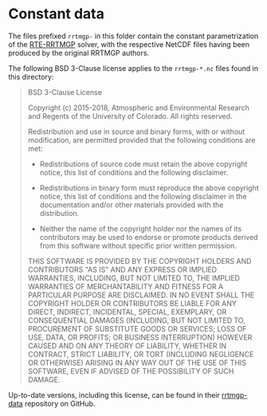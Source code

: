 # Constant data

The files prefixed `rrtmgp-` in this folder contain the constant parametrization of the [RTE-RRTMGP](https://github.com/earth-system-radiation/rte-rrtmgp) solver, with the respective NetCDF files having been produced by the original RRTMGP authors.

The following BSD 3-Clause license applies to the `rrtmgp-*.nc` files found in this directory:

> BSD 3-Clause License
>
> Copyright (c) 2015-2018, Atmospheric and Environmental Research and Regents of the University of Colorado.
> All rights reserved.
>
> Redistribution and use in source and binary forms, with or without
> modification, are permitted provided that the following conditions are met:
>
> * Redistributions of source code must retain the above copyright notice, this
>   list of conditions and the following disclaimer.
>
> * Redistributions in binary form must reproduce the above copyright notice,
>   this list of conditions and the following disclaimer in the documentation
>   and/or other materials provided with the distribution.
>
> * Neither the name of the copyright holder nor the names of its
>   contributors may be used to endorse or promote products derived from
>   this software without specific prior written permission.
>
> THIS SOFTWARE IS PROVIDED BY THE COPYRIGHT HOLDERS AND CONTRIBUTORS "AS IS"
> AND ANY EXPRESS OR IMPLIED WARRANTIES, INCLUDING, BUT NOT LIMITED TO, THE
> IMPLIED WARRANTIES OF MERCHANTABILITY AND FITNESS FOR A PARTICULAR PURPOSE ARE
> DISCLAIMED. IN NO EVENT SHALL THE COPYRIGHT HOLDER OR CONTRIBUTORS BE LIABLE
> FOR ANY DIRECT, INDIRECT, INCIDENTAL, SPECIAL, EXEMPLARY, OR CONSEQUENTIAL
> DAMAGES (INCLUDING, BUT NOT LIMITED TO, PROCUREMENT OF SUBSTITUTE GOODS OR
> SERVICES; LOSS OF USE, DATA, OR PROFITS; OR BUSINESS INTERRUPTION) HOWEVER
> CAUSED AND ON ANY THEORY OF LIABILITY, WHETHER IN CONTRACT, STRICT LIABILITY,
> OR TORT (INCLUDING NEGLIGENCE OR OTHERWISE) ARISING IN ANY WAY OUT OF THE USE
> OF THIS SOFTWARE, EVEN IF ADVISED OF THE POSSIBILITY OF SUCH DAMAGE.

Up-to-date versions, including this license, can be found in their [rrtmgp-data](https://github.com/earth-system-radiation/rrtmgp-data) repository on GitHub.
